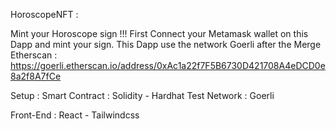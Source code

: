 HoroscopeNFT :

Mint your Horoscope sign !!! 
First Connect your Metamask wallet on this Dapp and mint your sign.
This Dapp use the network Goerli after the Merge
Etherscan : https://goerli.etherscan.io/address/0xAc1a22f7F5B6730D421708A4eDCD0e8a2f8A7fCe

Setup :
  Smart Contract : Solidity - Hardhat
  Test Network : Goerli
  
  Front-End : React - Tailwindcss
  
